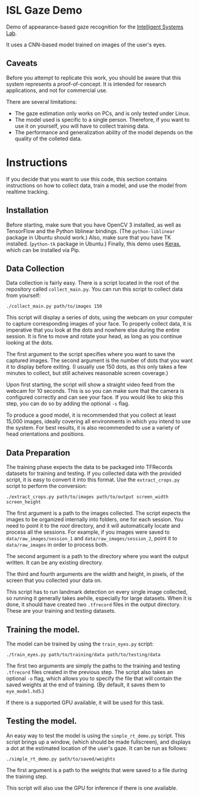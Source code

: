 # ISL Gaze Demo

Demo of appearance-based gaze recognition for the [Intelligent Systems Lab](https://www.ecse.rpi.edu/~cvrl/).

It uses a CNN-based model trained on images of the user's eyes.

## Caveats

Before you attempt to replicate this work, you should be aware that this system
represents a proof-of-concept. It is intended for research applications, and not
for commercial use.

There are several limitations:
- The gaze estimation only works on PCs, and is only tested under Linux.
- The model used is specific to a single person. Therefore, if you want to use
  it on yourself, you will have to collect training data.
- The performance and generalization ability of the model depends on the
  quality of the colleted data.

# Instructions

If you decide that you want to use this code, this section contains instructions
on how to collect data, train a model, and use the model from realtime tracking.

## Installation

Before starting, make sure that you have OpenCV 3 installed, as well as
TensorFlow and the Python liblinear bindings. (The `python-liblinear` package
in Ubuntu should work.) Also, make sure that you have TK installed.
(`python-tk` package in Ubuntu.) Finally, this demo uses
[Keras](https://keras.io/), which can be installed via Pip.

## Data Collection

Data collection is fairly easy. There is a script located in the root of the
repository called ```collect_main.py```. You can run this script to collect data
from yourself:

```
./collect_main.py path/to/images 150
```

This script will display a series of dots, using the webcam on your computer to
capture corresponding images of your face. To properly collect data, it is
imperative that you look at the dots and nowhere else during the entire session.
It is fine to move and rotate your head, as long as you continue looking at the
dots.

The first argument to the script specifies where you want to save the captured
images. The second argument is the number of dots that you want it to display
before exiting. (I usually use 150 dots, as this only takes a few minutes to
collect, but still acheives reasonable screen coverage.)

Upon first starting, the script will show a straight video feed from the webcam
for 10 seconds. This is so you can make sure that the camera is configured
correctly and can see your face. If you would like to skip this step, you can do
so by adding the optional ```-s``` flag.

To produce a good model, it is recommended that you collect at least 15,000
images, ideally covering all environments in which you intend to use the system.
For best results, it is also recommended to use a variety of head orientations
and positions.

## Data Preparation

The training phase expects the data to be packaged into TFRecords datasets for
training and testing. If you collected data with the provided script, it is easy
to convert it into this format. Use the ```extract_crops.py``` script to perform
the conversion:

```
./extract_crops.py path/to/images path/to/output screen_width screen_height
```

The first argument is a path to the images collected. The script expects the
images to be organized internally into folders, one for each session. You need
to point it to the *root* directory, and it will automatically locate and
process all the sessions. For example, if you images were saved to
```data/raw_images/session_1``` and ```data/raw_images/session_2```, point it to
```data/raw_images``` in order to process both.

The second argument is a path to the directory where you want the output
written. It can be any existing directory.

The third and fourth arguments are the width and height, in pixels, of the
screen that you collected your data on.

This script has to run landmark detection on every single image collected, so
running it generally takes awhile, especially for large datasets. When it is
done, it should have created two ```.tfrecord``` files in the output directory.
These are your training and testing datasets.

## Training the model.

The model can be trained by using the ```train_eyes.py``` script:

```
./train_eyes.py path/to/training/data path/to/testing/data
```

The first two arguments are simply the paths to the training and testing
```.tfrecord``` files created in the previous step. The script also takes an
optional ```-o``` flag, which allows you to specify the file that will contain
the saved weights at the end of training. (By default, it saves them to
```eye_model.hd5```.)

If there is a supported GPU available, it will be used for this task.

## Testing the model.

An easy way to test the model is using the ```simple_rt_demo.py``` script. This
script brings up a window, (which should be made fullscreen), and displays a dot
at the estimated location of the user's gaze. It can be run as follows:

```
./simple_rt_demo.py path/to/saved/weights
```

The first argument is a path to the weights that were saved to a file during the
training step.

This script will also use the GPU for inference if there is one available.
